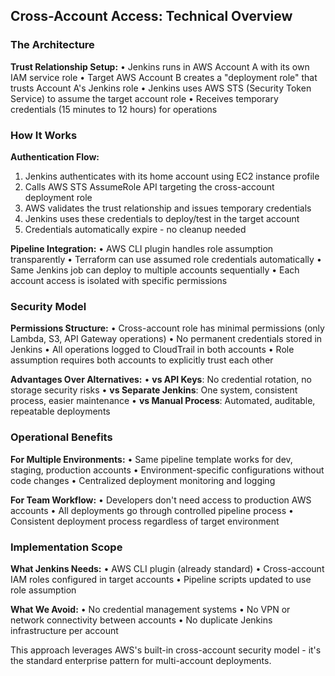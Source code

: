 ## Cross-Account Access: Technical Overview

### **The Architecture**

**Trust Relationship Setup:**
• Jenkins runs in AWS Account A with its own IAM service role
• Target AWS Account B creates a "deployment role" that trusts Account A's Jenkins role
• Jenkins uses AWS STS (Security Token Service) to assume the target account role
• Receives temporary credentials (15 minutes to 12 hours) for operations

### **How It Works**

**Authentication Flow:**
1. Jenkins authenticates with its home account using EC2 instance profile
2. Calls AWS STS AssumeRole API targeting the cross-account deployment role
3. AWS validates the trust relationship and issues temporary credentials
4. Jenkins uses these credentials to deploy/test in the target account
5. Credentials automatically expire - no cleanup needed

**Pipeline Integration:**
• AWS CLI plugin handles role assumption transparently
• Terraform can use assumed role credentials automatically
• Same Jenkins job can deploy to multiple accounts sequentially
• Each account access is isolated with specific permissions

### **Security Model**

**Permissions Structure:**
• Cross-account role has minimal permissions (only Lambda, S3, API Gateway operations)
• No permanent credentials stored in Jenkins
• All operations logged to CloudTrail in both accounts
• Role assumption requires both accounts to explicitly trust each other

**Advantages Over Alternatives:**
• **vs API Keys**: No credential rotation, no storage security risks
• **vs Separate Jenkins**: One system, consistent process, easier maintenance
• **vs Manual Process**: Automated, auditable, repeatable deployments

### **Operational Benefits**

**For Multiple Environments:**
• Same pipeline template works for dev, staging, production accounts
• Environment-specific configurations without code changes
• Centralized deployment monitoring and logging

**For Team Workflow:**
• Developers don't need access to production AWS accounts
• All deployments go through controlled pipeline process
• Consistent deployment process regardless of target environment

### **Implementation Scope**

**What Jenkins Needs:**
• AWS CLI plugin (already standard)
• Cross-account IAM roles configured in target accounts
• Pipeline scripts updated to use role assumption

**What We Avoid:**
• No credential management systems
• No VPN or network connectivity between accounts
• No duplicate Jenkins infrastructure per account

This approach leverages AWS's built-in cross-account security model - it's the standard enterprise pattern for multi-account deployments.
